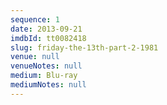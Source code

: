 ```yaml
---
sequence: 1
date: 2013-09-21
imdbId: tt0082418
slug: friday-the-13th-part-2-1981
venue: null
venueNotes: null
medium: Blu-ray
mediumNotes: null
---
```



